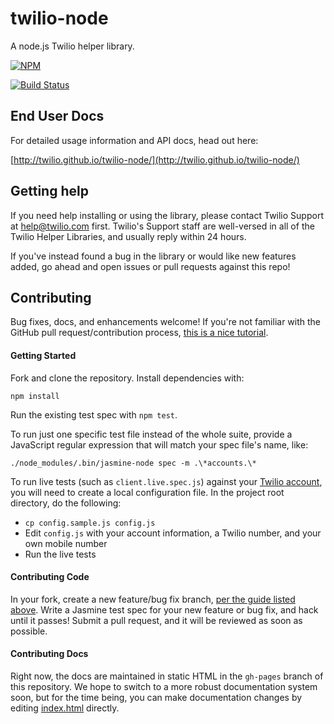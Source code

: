 # twilio-node

A node.js Twilio helper library.

[![NPM](https://nodei.co/npm/twilio.png?downloads=true&stars=true)](https://nodei.co/npm/twilio/)

[![Build Status](https://travis-ci.org/twilio/twilio-node.svg?branch=master)](https://travis-ci.org/twilio/twilio-node)

## End User Docs

For detailed usage information and API docs, head out here:

[http://twilio.github.io/twilio-node/](http://twilio.github.io/twilio-node/)

## Getting help

If you need help installing or using the library, please contact Twilio Support at help@twilio.com first. Twilio's Support staff are well-versed in all of the Twilio Helper Libraries, and usually reply within 24 hours.

If you've instead found a bug in the library or would like new features added, go ahead and open issues or pull requests against this repo!

## Contributing

Bug fixes, docs, and enhancements welcome! If you're not familiar with the GitHub pull request/contribution process, [this is a nice tutorial](http://gun.io/blog/how-to-github-fork-branch-and-pull-request/).

#### Getting Started
Fork and clone the repository. Install dependencies with:
    
    npm install

Run the existing test spec with `npm test`.
    
To run just one specific test file instead of the whole suite, provide a JavaScript regular expression that will match your spec file's name, like: 

    ./node_modules/.bin/jasmine-node spec -m .\*accounts.\*

To run live tests (such as `client.live.spec.js`) against your [Twilio account](https://www.twilio.com/user/account), you will need to create a local configuration file.  In the project root directory, do the following:

* `cp config.sample.js config.js`
* Edit `config.js` with your account information, a Twilio number, and your own mobile number
* Run the live tests

#### Contributing Code

In your fork, create a new feature/bug fix branch, [per the guide listed above](http://gun.io/blog/how-to-github-fork-branch-and-pull-request/). Write a Jasmine test spec for your new feature or bug fix, and hack until it passes!  Submit a pull request, and it will be reviewed as soon as possible.

#### Contributing Docs

Right now, the docs are maintained in static HTML in the `gh-pages` branch of this repository.  We hope to switch to a more robust documentation system soon, but for the time being, you can make documentation changes by editing [index.html](https://github.com/twilio/twilio-node/blob/gh-pages/index.html) directly.



